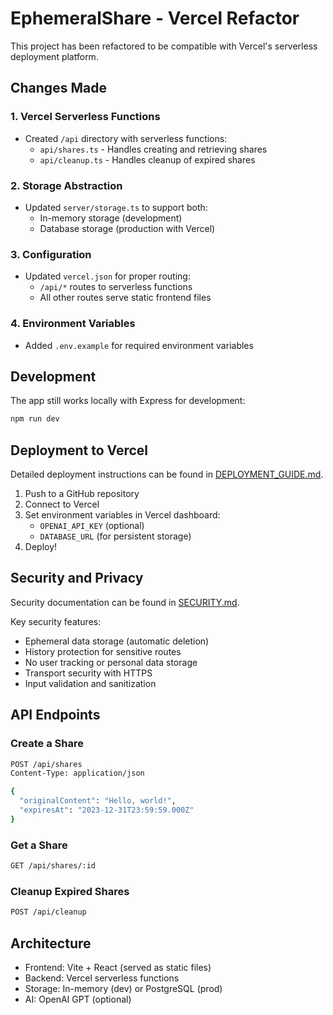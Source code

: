 # EphemeralShare - Vercel Refactor

This project has been refactored to be compatible with Vercel's serverless deployment platform.

## Changes Made

### 1. Vercel Serverless Functions
- Created `/api` directory with serverless functions:
  - `api/shares.ts` - Handles creating and retrieving shares
  - `api/cleanup.ts` - Handles cleanup of expired shares

### 2. Storage Abstraction
- Updated `server/storage.ts` to support both:
  - In-memory storage (development)
  - Database storage (production with Vercel)

### 3. Configuration
- Updated `vercel.json` for proper routing:
  - `/api/*` routes to serverless functions
  - All other routes serve static frontend files

### 4. Environment Variables
- Added `.env.example` for required environment variables

## Development

The app still works locally with Express for development:

```bash
npm run dev
```

## Deployment to Vercel

Detailed deployment instructions can be found in [DEPLOYMENT_GUIDE.md](DEPLOYMENT_GUIDE.md).

1. Push to a GitHub repository
2. Connect to Vercel
3. Set environment variables in Vercel dashboard:
   - `OPENAI_API_KEY` (optional)
   - `DATABASE_URL` (for persistent storage)
4. Deploy!

## Security and Privacy

Security documentation can be found in [SECURITY.md](SECURITY.md).

Key security features:
- Ephemeral data storage (automatic deletion)
- History protection for sensitive routes
- No user tracking or personal data storage
- Transport security with HTTPS
- Input validation and sanitization

## API Endpoints

### Create a Share
```bash
POST /api/shares
Content-Type: application/json

{
  "originalContent": "Hello, world!",
  "expiresAt": "2023-12-31T23:59:59.000Z"
}
```

### Get a Share
```bash
GET /api/shares/:id
```

### Cleanup Expired Shares
```bash
POST /api/cleanup
```

## Architecture

- Frontend: Vite + React (served as static files)
- Backend: Vercel serverless functions
- Storage: In-memory (dev) or PostgreSQL (prod)
- AI: OpenAI GPT (optional)